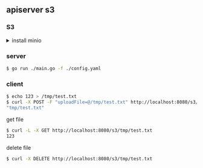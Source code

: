 ## apiserver s3

### S3

<details><summary> install minio </summary>

```
$ brew install minio
$ brew services run minio
```

访问管理页面

```yaml
url: http://localhost:9000
user: minioadmin
pass: minioadmin
```

创建 一个名字叫 test 的 bucket

```
buckets -> create bucket
```

修改 bucket 策略

```
buckets -> test -> Manager -> summay -> access Policy -> public
```

提交后，修改 public -> custom, 只允许匿名 get object

```json
{
    "Version": "2012-10-17",
    "Statement": [
        {
            "Effect": "Allow",
            "Principal": {
                "AWS": [
                    "*"
                ]
            },
            "Action": [
                "s3:GetObject"
            ],
            "Resource": [
                "arn:aws:s3:::test/*"
            ]
        }
    ]
}
```

</details>

### server

```sh
$ go run ./main.go -f ./config.yaml
```

### client

```sh
$ echo 123 > /tmp/test.txt
$ curl -X POST -F "uploadFile=@/tmp/test.txt" http://localhost:8080/s3/tmp
"tmp/test.txt"
```

get file
```sh
$ curl -L -X GET http://localhost:8080/s3/tmp/test.txt
123
```

delete file
```sh
$ curl -X DELETE http://localhost:8080/s3/tmp/test.txt
```


